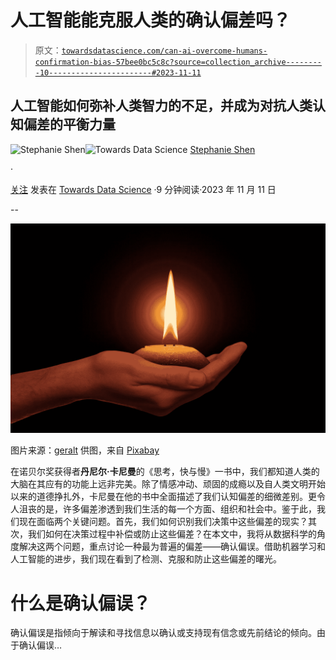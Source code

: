 # 人工智能能克服人类的确认偏差吗？

> 原文：[`towardsdatascience.com/can-ai-overcome-humans-confirmation-bias-57bee0bc5c8c?source=collection_archive---------10-----------------------#2023-11-11`](https://towardsdatascience.com/can-ai-overcome-humans-confirmation-bias-57bee0bc5c8c?source=collection_archive---------10-----------------------#2023-11-11)

## 人工智能如何弥补人类智力的不足，并成为对抗人类认知偏差的平衡力量

[](https://jshen9889.medium.com/?source=post_page-----57bee0bc5c8c--------------------------------)![Stephanie Shen](https://jshen9889.medium.com/?source=post_page-----57bee0bc5c8c--------------------------------)[](https://towardsdatascience.com/?source=post_page-----57bee0bc5c8c--------------------------------)![Towards Data Science](https://towardsdatascience.com/?source=post_page-----57bee0bc5c8c--------------------------------) [Stephanie Shen](https://jshen9889.medium.com/?source=post_page-----57bee0bc5c8c--------------------------------)

·

[关注](https://medium.com/m/signin?actionUrl=https%3A%2F%2Fmedium.com%2F_%2Fsubscribe%2Fuser%2F574ba7df600a&operation=register&redirect=https%3A%2F%2Ftowardsdatascience.com%2Fcan-ai-overcome-humans-confirmation-bias-57bee0bc5c8c&user=Stephanie+Shen&userId=574ba7df600a&source=post_page-574ba7df600a----57bee0bc5c8c---------------------post_header-----------) 发表在 [Towards Data Science](https://towardsdatascience.com/?source=post_page-----57bee0bc5c8c--------------------------------) ·9 分钟阅读·2023 年 11 月 11 日[](https://medium.com/m/signin?actionUrl=https%3A%2F%2Fmedium.com%2F_%2Fvote%2Ftowards-data-science%2F57bee0bc5c8c&operation=register&redirect=https%3A%2F%2Ftowardsdatascience.com%2Fcan-ai-overcome-humans-confirmation-bias-57bee0bc5c8c&user=Stephanie+Shen&userId=574ba7df600a&source=-----57bee0bc5c8c---------------------clap_footer-----------)

--

[](https://medium.com/m/signin?actionUrl=https%3A%2F%2Fmedium.com%2F_%2Fbookmark%2Fp%2F57bee0bc5c8c&operation=register&redirect=https%3A%2F%2Ftowardsdatascience.com%2Fcan-ai-overcome-humans-confirmation-bias-57bee0bc5c8c&source=-----57bee0bc5c8c---------------------bookmark_footer-----------)![](img/f42bd2913152c60b53a12af4000d7d80.png)

图片来源：[geralt](https://pixabay.com/users/9301/?tab=photos&order=latest&pagi=1) 供图，来自 [Pixabay](https://pixabay.com/illustrations/hand-candle-diwali-4543318/)

在诺贝尔奖获得者**丹尼尔·卡尼曼**的《思考，快与慢》一书中，我们都知道人类的大脑在其应有的功能上远非完美。除了情感冲动、顽固的成瘾以及自人类文明开始以来的道德挣扎外，卡尼曼在他的书中全面描述了我们认知偏差的细微差别。更令人沮丧的是，许多偏差渗透到我们生活的每一个方面、组织和社会中。鉴于此，我们现在面临两个关键问题。首先，我们如何识别我们决策中这些偏差的现实？其次，我们如何在决策过程中补偿或防止这些偏差？在本文中，我将从数据科学的角度解决这两个问题，重点讨论一种最为普遍的偏差——确认偏误。借助机器学习和人工智能的进步，我们现在看到了检测、克服和防止这些偏差的曙光。

# 什么是确认偏误？

确认偏误是指倾向于解读和寻找信息以确认或支持现有信念或先前结论的倾向。由于确认偏误…
